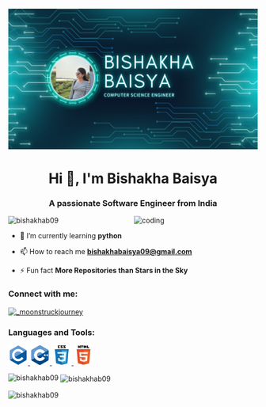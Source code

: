 ![logo](https://github.com/bishakhaB09/bishakhaB09/blob/main/Neon%20Green%20Gaming%20Channel%20YouTube%20Banner.png)
<h1 align="center">Hi 👋, I'm Bishakha Baisya</h1>
<h3 align="center">A passionate Software Engineer from India</h3>

<img align="right" alt="coding" width="250" src="https://camo.githubusercontent.com/d47c7d1ab92d7b3dae8edffb139b129f1f07af036d1ba18e94b10a112dc0e730/68747470733a2f2f63646e612e61727473746174696f6e2e636f6d2f702f6173736574732f696d616765732f696d616765732f3034322f3633312f3238362f6f726967696e616c2f627279616e2d726f6472696775657a2d62656c6368696269612d312d726967687473706565642e6769663f31363335303337353632">

<p align="left"> <img src="https://komarev.com/ghpvc/?username=bishakhab09&label=Profile%20views&color=0e75b6&style=flat" alt="bishakhab09" /> </p>

- 🌱 I’m currently learning **python**

- 📫 How to reach me **bishakhabaisya09@gmail.com**

- ⚡ Fun fact **More Repositories than Stars in the Sky**

<h3 align="left">Connect with me:</h3>
<p align="left">
<a href="https://instagram.com/_moonstruckjourney" target="blank"><img align="center" src="https://raw.githubusercontent.com/rahuldkjain/github-profile-readme-generator/master/src/images/icons/Social/instagram.svg" alt="_moonstruckjourney" height="30" width="40" /></a>
</p>

<h3 align="left">Languages and Tools:</h3>
<p align="left"> <a href="https://www.cprogramming.com/" target="_blank" rel="noreferrer"> <img src="https://raw.githubusercontent.com/devicons/devicon/master/icons/c/c-original.svg" alt="c" width="40" height="40"/> </a> <a href="https://www.w3schools.com/cpp/" target="_blank" rel="noreferrer"> <img src="https://raw.githubusercontent.com/devicons/devicon/master/icons/cplusplus/cplusplus-original.svg" alt="cplusplus" width="40" height="40"/> </a> <a href="https://www.w3schools.com/css/" target="_blank" rel="noreferrer"> <img src="https://raw.githubusercontent.com/devicons/devicon/master/icons/css3/css3-original-wordmark.svg" alt="css3" width="40" height="40"/> </a> <a href="https://www.w3.org/html/" target="_blank" rel="noreferrer"> <img src="https://raw.githubusercontent.com/devicons/devicon/master/icons/html5/html5-original-wordmark.svg" alt="html5" width="40" height="40"/> </a> </p>

<p><img align="left" src="https://github-readme-stats.vercel.app/api/top-langs?username=bishakhab09&show_icons=true&locale=en&layout=compact" alt="bishakhab09" /></p>

<p>&nbsp;<img align="center" src="https://github-readme-stats.vercel.app/api?username=bishakhab09&show_icons=true&locale=en" alt="bishakhab09" /></p>

<p><img align="center" src="https://github-readme-streak-stats.herokuapp.com/?user=bishakhab09&" alt="bishakhab09" /></p>
